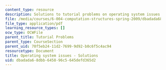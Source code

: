 ```yaml
---
content_type: resource
description: Solutions to tutorial problems on operating system issues.
file: /media/courses/6-004-computation-structures-spring-2009/dbadada68dbb645896c5645defd365d2_MIT6_004s09_tutor18_sol.pdf
file_type: application/pdf
learning_resource_types: []
ocw_type: OCWFile
parent_title: Tutorial Problems
parent_type: CourseSection
parent_uid: 70f5eb24-11d2-7699-9d92-b0c6f5c4ac94
resourcetype: Document
title: Operating system issues - Solutions
uid: dbadada6-8dbb-6458-96c5-645defd365d2
---
```

